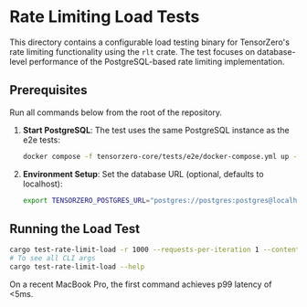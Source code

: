 # Rate Limiting Load Tests

This directory contains a configurable load testing binary for TensorZero's rate limiting functionality using the `rlt` crate. The test focuses on database-level performance of the PostgreSQL-based rate limiting implementation.

## Prerequisites
Run all commands below from the root of the repository.

1. **Start PostgreSQL**: The test uses the same PostgreSQL instance as the e2e tests:
   ```bash
   docker compose -f tensorzero-core/tests/e2e/docker-compose.yml up --wait
   ```

2. **Environment Setup**: Set the database URL (optional, defaults to localhost):
   ```bash
   export TENSORZERO_POSTGRES_URL="postgres://postgres:postgres@localhost:5432/tensorzero-e2e-tests"
   ```

## Running the Load Test

```bash
cargo test-rate-limit-load -r 1000 --requests-per-iteration 1 --contention-keys 0 -c 5
# To see all CLI args
cargo test-rate-limit-load --help
```

On a recent MacBook Pro, the first command achieves p99 latency of <5ms.
